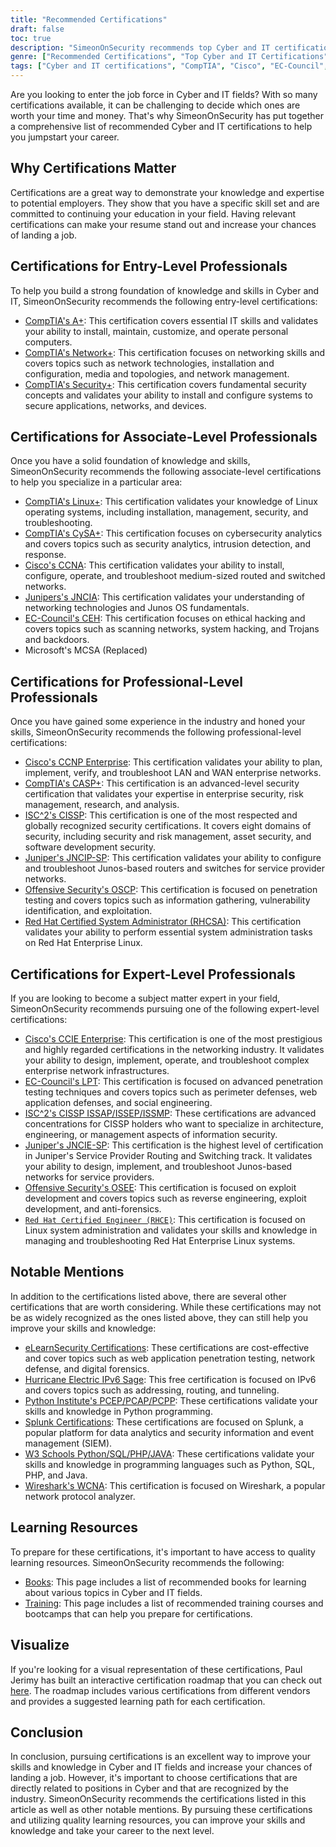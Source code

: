```yaml
---
title: "Recommended Certifications"
draft: false
toc: true
description: "SimeonOnSecurity recommends top Cyber and IT certifications for those looking to enter the job force. The list includes certifications from CompTIA, Cisco, EC-Council, ISC2, Juniper, Microsoft, and Offensive Security, with different levels of expertise - Entry, Associate, Professional, and Expert. All certifications listed are directly related to positions in Cyber and will greatly benefit the candidate. Check out the interactive certification roadmap for a visual representation. Learning resources such as books and training are also available."
genre: ["Recommended Certifications", "Top Cyber and IT Certifications", "Best Certifications for Job Seekers", "SimeonOnSecurity Certification Recommendations", "CompTIA Certifications", "Cisco Certifications", "EC-Council Certifications", "ISC2 Certifications", "Juniper Certifications", "Microsoft Certifications"]
tags: ["Cyber and IT certifications", "CompTIA", "Cisco", "EC-Council", "ISC2", "Juniper", "Microsoft", "Offensive Security", "entry-level professionals", "Cyber skill set", "Security", "Linux", "CySA", "CCNA", "JNCIA", "CEH", "MCSA", "CCNP Enterprise", "CASP", "CISSP", "JNCIP-SP", "OSCP", "RHCSA", "recommendations", "books", "training", "interactive certification roadmap", "networking", "ethical hacking", "penetration testing", "system administration", "IPv6"]
---
```

Are you looking to enter the job force in Cyber and IT fields? With so many certifications available, it can be challenging to decide which ones are worth your time and money. That's why SimeonOnSecurity has put together a comprehensive list of recommended Cyber and IT certifications to help you jumpstart your career.

## Why Certifications Matter

Certifications are a great way to demonstrate your knowledge and expertise to potential employers. They show that you have a specific skill set and are committed to continuing your education in your field. Having relevant certifications can make your resume stand out and increase your chances of landing a job.

## Certifications for Entry-Level Professionals

To help you build a strong foundation of knowledge and skills in Cyber and IT, SimeonOnSecurity recommends the following entry-level certifications:

- [CompTIA's A+](https://www.comptia.org/certifications/a): This certification covers essential IT skills and validates your ability to install, maintain, customize, and operate personal computers.
- [CompTIA's Network+](https://www.comptia.org/certifications/network): This certification focuses on networking skills and covers topics such as network technologies, installation and configuration, media and topologies, and network management.
- [CompTIA's Security+](https://www.comptia.org/certifications/security): This certification covers fundamental security concepts and validates your ability to install and configure systems to secure applications, networks, and devices.

## Certifications for Associate-Level Professionals

Once you have a solid foundation of knowledge and skills, SimeonOnSecurity recommends the following associate-level certifications to help you specialize in a particular area:

- [CompTIA's Linux+](https://www.comptia.org/certifications/linux): This certification validates your knowledge of Linux operating systems, including installation, management, security, and troubleshooting.
- [CompTIA's CySA+](https://www.comptia.org/certifications/cybersecurity-analyst): This certification focuses on cybersecurity analytics and covers topics such as security analytics, intrusion detection, and response.
- [Cisco's CCNA](https://www.cisco.com/c/en/us/training-events/training-certifications/certifications/associate/ccna.html): This certification validates your ability to install, configure, operate, and troubleshoot medium-sized routed and switched networks.
- [Junipers's JNCIA](https://www.juniper.net/us/en/training/certification/certification-tracks/sp-routing-switching-track?tab=jnciajunos): This certification validates your understanding of networking technologies and Junos OS fundamentals.
- [EC-Council's CEH](https://www.eccouncil.org/programs/certified-ethical-hacker-ceh/): This certification focuses on ethical hacking and covers topics such as scanning networks, system hacking, and Trojans and backdoors.
- Microsoft's MCSA (Replaced)

## Certifications for Professional-Level Professionals

Once you have gained some experience in the industry and honed your skills, SimeonOnSecurity recommends the following professional-level certifications:

- [Cisco's CCNP Enterprise](https://www.cisco.com/c/en/us/training-events/training-certifications/certifications/professional/ccnp-enterprise.html): This certification validates your ability to plan, implement, verify, and troubleshoot LAN and WAN enterprise networks.
- [CompTIA's CASP+](https://www.comptia.org/certifications/comptia-advanced-security-practitioner): This certification is an advanced-level security certification that validates your expertise in enterprise security, risk management, research, and analysis.
- [ISC^2's CISSP](https://www.isc2.org/Certifications/CISSP#): This certification is one of the most respected and globally recognized security certifications. It covers eight domains of security, including security and risk management, asset security, and software development security.
- [Juniper's JNCIP-SP](https://www.juniper.net/us/en/training/certification/certification-tracks/sp-routing-switching-track?tab=jncip-sp): This certification validates your ability to configure and troubleshoot Junos-based routers and switches for service provider networks.
- [Offensive Security's OSCP](https://www.offensive-security.com/pwk-oscp/): This certification is focused on penetration testing and covers topics such as information gathering, vulnerability identification, and exploitation.
- [Red Hat Certified System Administrator (RHCSA)](https://www.redhat.com/en/services/certification/rhcsa): This certification validates your ability to perform essential system administration tasks on Red Hat Enterprise Linux.

## Certifications for Expert-Level Professionals

If you are looking to become a subject matter expert in your field, SimeonOnSecurity recommends pursuing one of the following expert-level certifications:

- [Cisco's CCIE Enterprise](https://www.cisco.com/c/en/us/training-events/training-certifications/certifications/expert/ccie-enterprise-infrastructure.html): This certification is one of the most prestigious and highly regarded certifications in the networking industry. It validates your ability to design, implement, operate, and troubleshoot complex enterprise network infrastructures.
- [EC-Council's LPT](https://www.eccouncil.org/programs/licensed-penetration-tester-lpt-master/): This certification is focused on advanced penetration testing techniques and covers topics such as perimeter defenses, web application defenses, and social engineering.
- [ISC^2's CISSP ISSAP/ISSEP/ISSMP](https://www.isc2.org/Certifications/CISSP-Concentrations): These certifications are advanced concentrations for CISSP holders who want to specialize in architecture, engineering, or management aspects of information security.
- [Juniper's JNCIE-SP](https://www.juniper.net/us/en/training/certification/certification-tracks/sp-routing-switching-track?tab=jnciesp): This certification is the highest level of certification in Juniper's Service Provider Routing and Switching track. It validates your ability to design, implement, and troubleshoot Junos-based networks for service providers.
- [Offensive Security's OSEE](https://www.offensive-security.com/awe-osee/): This certification is focused on exploit development and covers topics such as reverse engineering, exploit development, and anti-forensics.
- [`Red Hat Certified Engineer (RHCE)`](https://www.redhat.com/en/services/certification/rhce): This certification is focused on Linux system administration and validates your skills and knowledge in managing and troubleshooting Red Hat Enterprise Linux systems.

## Notable Mentions

In addition to the certifications listed above, there are several other certifications that are worth considering. While these certifications may not be as widely recognized as the ones listed above, they can still help you improve your skills and knowledge:

- [eLearnSecurity Certifications](https://elearnsecurity.com/): These certifications are cost-effective and cover topics such as web application penetration testing, network defense, and digital forensics.
- [Hurricane Electric IPv6 Sage](https://ipv6.he.net/certification/): This free certification is focused on IPv6 and covers topics such as addressing, routing, and tunneling.
- [Python Institute's PCEP/PCAP/PCPP](https://pythoninstitute.org/certification/): These certifications validate your skills and knowledge in Python programming.
- [Splunk Certifications](https://www.splunk.com/en_us/training.html): These certifications are focused on Splunk, a popular platform for data analytics and security information and event management (SIEM).
- [W3 Schools Python/SQL/PHP/JAVA](https://www.w3schools.com/CERT/default.asp): These certifications validate your skills and knowledge in programming languages such as Python, SQL, PHP, and Java.
- [Wireshark's WCNA](https://www.wcnacertification.com/): This certification is focused on Wireshark, a popular network protocol analyzer.

## Learning Resources

To prepare for these certifications, it's important to have access to quality learning resources. SimeonOnSecurity recommends the following:

- [Books](https://simeononsecurity.com/recommendations/books/): This page includes a list of recommended books for learning about various topics in Cyber and IT fields.
- [Training](https://simeononsecurity.com/recommendations/learning_resources/): This page includes a list of recommended training courses and bootcamps that can help you prepare for certifications.

## Visualize

If you're looking for a visual representation of these certifications, Paul Jerimy has built an interactive certification roadmap that you can check out [here](https://pauljerimy.com/security-certification-roadmap/). The roadmap includes various certifications from different vendors and provides a suggested learning path for each certification.

## Conclusion

In conclusion, pursuing certifications is an excellent way to improve your skills and knowledge in Cyber and IT fields and increase your chances of landing a job. However, it's important to choose certifications that are directly related to positions in Cyber and that are recognized by the industry. SimeonOnSecurity recommends the certifications listed in this article as well as other notable mentions. By pursuing these certifications and utilizing quality learning resources, you can improve your skills and knowledge and take your career to the next level.
